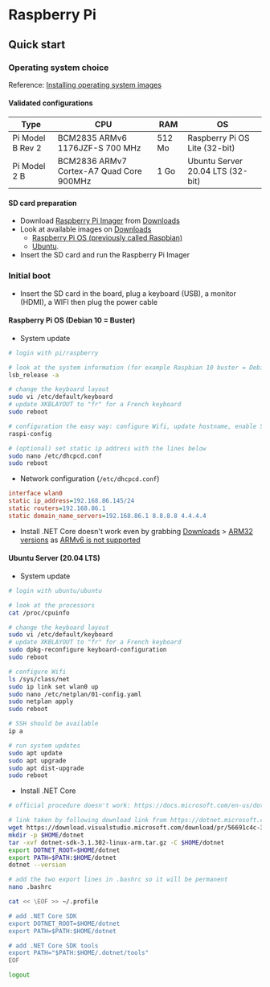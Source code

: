# Raspberry Pi

## Quick start

### Operating system choice

Reference: [Installing operating system images](https://www.raspberrypi.org/documentation/installation/installing-images/README.md)

#### Validated configurations
  
Type | CPU | RAM | OS
---- | --- | --- | --
Pi Model B Rev 2 | BCM2835 ARMv6 1176JZF-S 700 MHz | 512 Mo | Raspberry Pi OS Lite (32-bit)
Pi Model 2 B | BCM2836 ARMv7 Cortex-A7 Quad Core 900MHz | 1 Go | Ubuntu Server 20.04 LTS (32-bit)
  
#### SD card preparation

- Download [Raspberry Pi Imager](https://www.raspberrypi.org/blog/raspberry-pi-imager-imaging-utility/) from [Downloads](https://www.raspberrypi.org/downloads/)
- Look at available images on [Downloads](https://www.raspberrypi.org/downloads/)
  - [Raspberry Pi OS (previously called Raspbian)](https://www.raspberrypi.org/downloads/raspberry-pi-os/)
  - [Ubuntu](https://ubuntu.com/tutorials/how-to-install-ubuntu-core-on-raspberry-pi#1-overview).
- Insert the SD card and run the Raspberry Pi Imager

### Initial boot

- Insert the SD card in the board, plug a keyboard (USB), a monitor (HDMI), a WIFI then plug the power cable

#### Raspberry Pi OS (Debian 10 = Buster)

  - System update
  
  ```bash
  # login with pi/raspberry

  # look at the system information (for example Raspbian 10 buster = Debian for Raspberry Pi)
  lsb_release -a

  # change the keyboard layout
  sudo vi /etc/default/keyboard
  # update XKBLAYOUT to "fr" for a French keyboard
  sudo reboot

  # configuration the easy way: configure Wifi, update hostname, enable SSH, change password, (optional) keyboard configuration
  raspi-config
  
  # (optional) set static ip address with the lines below
  sudo nano /etc/dhcpcd.conf
  sudo reboot
  ```
  
  - Network configuration (`/etc/dhcpcd.conf`)
  
  ```ini
  interface wlan0
  static ip_address=192.168.86.145/24
  static routers=192.168.86.1
  static domain_name_servers=192.168.86.1 8.8.8.8 4.4.4.4
  ```
  
  - Install .NET Core doesn't work even by grabbing [Downloads](https://dotnet.microsoft.com/download/dotnet-core/3.1) > [ARM32 versions](https://dotnet.microsoft.com/download/dotnet-core/thank-you/sdk-3.1.302-linux-arm32-binaries) as [ARMv6 is not supported](https://github.com/dotnet/runtime/issues/7764)

#### Ubuntu Server (20.04 LTS)

  - System update
  
  ```bash
  # login with ubuntu/ubuntu
  
  # look at the processors
  cat /proc/cpuinfo
  
  # change the keyboard layout
  sudo vi /etc/default/keyboard
  # update XKBLAYOUT to "fr" for a French keyboard
  sudo dpkg-reconfigure keyboard-configuration
  sudo reboot
  
  # configure Wifi
  ls /sys/class/net
  sudo ip link set wlan0 up
  sudo nano /etc/netplan/01-config.yaml
  sudo netplan apply
  sudo reboot
  
  # SSH should be available
  ip a
  
  # run system updates
  sudo apt update
  sudo apt upgrade
  sudo apt dist-upgrade
  sudo reboot
  ```
  
   - Install .NET Core
   
  ```bash
  # official procedure doesn't work: https://docs.microsoft.com/en-us/dotnet/core/install/linux-ubuntu
  
  # link taken by following download link from https://dotnet.microsoft.com/download/dotnet-core/3.1
  wget https://download.visualstudio.microsoft.com/download/pr/56691c4c-341a-4bca-9869-409803d23cf8/d872d7a0c27a6c5e9b812e889de89956/dotnet-sdk-3.1.302-linux-arm.tar.gz
  mkdir -p $HOME/dotnet
  tar -xvf dotnet-sdk-3.1.302-linux-arm.tar.gz -C $HOME/dotnet
  export DOTNET_ROOT=$HOME/dotnet
  export PATH=$PATH:$HOME/dotnet
  dotnet --version
  
  # add the two export lines in .bashrc so it will be permanent
  nano .bashrc
  
  cat << \EOF >> ~/.profile
  
  # add .NET Core SDK
  export DOTNET_ROOT=$HOME/dotnet
  export PATH=$PATH:$HOME/dotnet
  
  # add .NET Core SDK tools
  export PATH="$PATH:$HOME/.dotnet/tools"
  EOF
  
  logout
  ```
  
